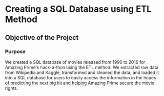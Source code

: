 # Creating a SQL Database using ETL Method

## Objective of the Project

### Purpose
We created a SQL database of movies released from 1990 to 2016 for Amazing Prime's hack-a-thon using the ETL method. We extracted raw data from Wikipedia and Kaggle, transformed and cleaned the data, and loaded it into a SQL database for users to easily access the information in the hopes of predicting the next big hit and helping Amazing Prime secure the movie rights. 

